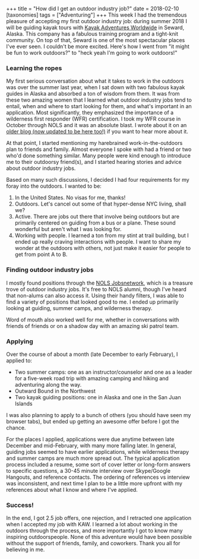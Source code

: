 +++
title = "How did I get an outdoor industry job?"
date = 2018-02-10
[taxonomies]
tags = ["Adventuring"]
+++
This week I had the tremendous pleasure of accepting my first outdoor industry job: during summer 2018 I will be guiding kayak tours with [Kayak Adventures Worldwide](http://www.kayakak.com/) in Seward, Alaska. This company has a fabulous training program and a tight-knit community. On top of that, Seward is one of the most spectacular places I've ever seen. I couldn't be more excited. Here's how I went from "it might be fun to work outdoors?" to "heck yeah I'm going to work outdoors!"

<!-- more -->

### Learning the ropes

My first serious conversation about what it takes to work in the outdoors was
over the summer last year, when I sat down with two fabulous kayak guides in
Alaska and absorbed a ton of wisdom from them. It was from these two amazing
women that I learned what outdoor industry jobs tend to entail, when and where
to start looking for them, and what's important in an application. Most
significantly, they emphasized the importance of a wilderness first responder
(WFR) certification. I took my WFR course in October through NOLS and it was an
absolute blast. I wrote about it on an [older
blog (now updated to be here too!)](@/posts/2017-11-02-wilderness-first-response.md)
if you want to hear more about it.

At that point, I started mentioning my harebrained work-in-the-outdoors plan to friends and family. Almost everyone I spoke with had a friend or two who'd done something similar. Many people were kind enough to introduce me to their outdoorsy friend(s), and I started hearing stories and advice about outdoor industry jobs.

Based on many such discussions, I decided I had four requirements for my foray into the outdoors. I wanted to be:

1. In the United States. No visas for me, thanks!
2. Outdoors. Let's cancel out some of that hyper-dense NYC living, shall we?
3. Active. There are jobs out there that involve being outdoors but are primarily centered on guiding from a bus or a plane. These sound wonderful but aren't what I was looking for.
4. Working with people. I learned a ton from my stint at trail building, but I ended up really craving interactions with people. I want to share my wonder at the outdoors with others, not just make it easier for people to get from point A to B.

### Finding outdoor industry jobs

I mostly found positions through the [NOLS Jobsnetwork](https://jobsnetwork.nols.edu/), which is a treasure trove of outdoor industry jobs. It's free to NOLS alumni, though I've heard that non-alums can also access it. Using their handy filters, I was able to find a variety of positions that looked good to me. I ended up primarily looking at guiding, summer camps, and wilderness therapy.

Word of mouth also worked well for me, whether in conversations with friends of friends or on a shadow day with an amazing ski patrol team.

### Applying

Over the course of about a month (late December to early February), I applied to:

- Two summer camps: one as an instructor/counselor and one as a leader for a five-week road trip with amazing camping and hiking and adventuring along the way.
- Outward Bound in the Northwest
- Two kayak guiding positions: one in Alaska and one in the San Juan Islands

I was also planning to apply to a bunch of others (you should have seen my browser tabs), but ended up getting an awesome offer before I got the chance.

For the places I applied, applications were due anytime between late December and mid-February, with many more falling later. In general, guiding jobs seemed to have earlier applications, while wilderness therapy and summer camps are much more spread out. The typical application process included a resume, some sort of cover letter or long-form answers to specific questions, a 30-45 minute interview over Skype/Google Hangouts, and reference contacts. The ordering of references vs interview was inconsistent, and next time I plan to be a little more upfront with my references about what I know and where I've applied.

### Success!

In the end, I got 2.5 job offers, one rejection, and I retracted one application when I accepted my job with KAW. I learned a lot about working in the outdoors through the process, and more importantly I got to know many inspiring outdoorspeople. None of this adventure would have been possible without the support of friends, family, and coworkers. Thank you all for believing in me.
